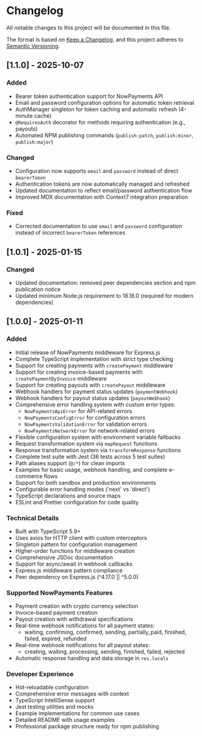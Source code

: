 # Changelog

All notable changes to this project will be documented in this file.

The format is based on [Keep a Changelog](https://keepachangelog.com/en/1.0.0/),
and this project adheres to [Semantic Versioning](https://semver.org/spec/v2.0.0.html).

## [1.1.0] - 2025-10-07

### Added
- Bearer token authentication support for NowPayments API
- Email and password configuration options for automatic token retrieval
- AuthManager singleton for token caching and automatic refresh (4-minute cache)
- `@RequiresAuth` decorator for methods requiring authentication (e.g., payouts)
- Automated NPM publishing commands (`publish:patch`, `publish:minor`, `publish:major`)

### Changed
- Configuration now supports `email` and `password` instead of direct `bearerToken`
- Authentication tokens are now automatically managed and refreshed
- Updated documentation to reflect email/password authentication flow
- Improved MDX documentation with Context7 integration preparation

### Fixed
- Corrected documentation to use `email` and `password` configuration instead of incorrect `bearerToken` references

## [1.0.1] - 2025-01-15

### Changed
- Updated documentation: removed peer dependencies section and npm publication notice
- Updated minimum Node.js requirement to 18.18.0 (required for modern dependencies)

## [1.0.0] - 2025-01-11

### Added
- Initial release of NowPayments middleware for Express.js
- Complete TypeScript implementation with strict type checking
- Support for creating payments with `createPayment` middleware
- Support for creating invoice-based payments with `createPaymentByInvoice` middleware
- Support for creating payouts with `createPayout` middleware
- Webhook handlers for payment status updates (`paymentWebhook`)
- Webhook handlers for payout status updates (`payoutWebhook`)
- Comprehensive error handling system with custom error types:
  - `NowPaymentsApiError` for API-related errors
  - `NowPaymentsConfigError` for configuration errors
  - `NowPaymentsValidationError` for validation errors
  - `NowPaymentsNetworkError` for network-related errors
- Flexible configuration system with environment variable fallbacks
- Request transformation system via `mapRequest` functions
- Response transformation system via `transformResponse` functions
- Complete test suite with Jest (36 tests across 5 test suites)
- Path aliases support (`@/*`) for clean imports
- Examples for basic usage, webhook handling, and complete e-commerce flows
- Support for both sandbox and production environments
- Configurable error handling modes ('next' vs 'direct')
- TypeScript declarations and source maps
- ESLint and Prettier configuration for code quality

### Technical Details
- Built with TypeScript 5.9+
- Uses axios for HTTP client with custom interceptors
- Singleton pattern for configuration management
- Higher-order functions for middleware creation
- Comprehensive JSDoc documentation
- Support for async/await in webhook callbacks
- Express.js middleware pattern compliance
- Peer dependency on Express.js (^4.17.0 || ^5.0.0)

### Supported NowPayments Features
- Payment creation with crypto currency selection
- Invoice-based payment creation
- Payout creation with withdrawal specifications
- Real-time webhook notifications for all payment states:
  - waiting, confirming, confirmed, sending, partially_paid, finished, failed, expired, refunded
- Real-time webhook notifications for all payout states:
  - creating, waiting, processing, sending, finished, failed, rejected
- Automatic response handling and data storage in `res.locals`

### Developer Experience
- Hot-reloadable configuration
- Comprehensive error messages with context
- TypeScript IntelliSense support
- Jest testing utilities and mocks
- Example implementations for common use cases
- Detailed README with usage examples
- Professional package structure ready for npm publishing